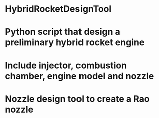 # HybridRocketDesignTool
# Python script that design a preliminary hybrid rocket engine 
# Include injector, combustion chamber, engine model and nozzle 
# Nozzle design tool to create a Rao nozzle 
